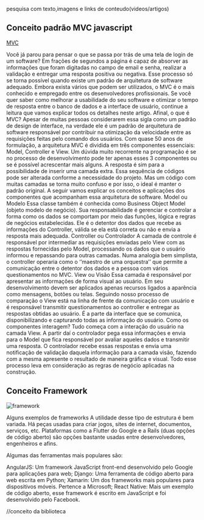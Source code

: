 pesquisa com texto,imagens e links de conteudo(videos/artigos)

## Conceito padrão MVC javascript
[MVC](https://blog.lewagon.com/pt-br/skills/o-que-e-padrao-mvc/)


Você já parou para pensar o que se passa por trás de uma tela de login de um software? Em frações de segundos a página é capaz de absorver as informações que foram digitadas no campo de email e senha, realizar a validação e entregar uma resposta positiva ou negativa. 
Esse processo só se torna possível quando existe um padrão de arquitetura de software adequado. Embora exista vários que podem ser utilizados, o MVC é o mais conhecido e empregado entre os desenvolvedores profissionais.
Se você quer saber como melhorar a usabilidade do seu software e otimizar o tempo de resposta entre o banco de dados e a interface de usuário, continue a leitura que vamos explicar todos os detalhes neste artigo. 
Afinal, o que é MVC?
Apesar de muitas pessoas considerarem essa sigla como um padrão de design de interface, na verdade ele é um padrão de arquitetura de software responsável por contribuir na otimização da velocidade entre as requisições feitas pelo comando dos usuários. 
Com quase 50 anos de formulação, a arquitetura MVC é dividida em três componentes essenciais: Model, Controller e View. 
Um dúvida muito recorrente na programação é se no processo de desenvolvimento pode ter apenas esses 3 componentes ou se é possível acrescentar mais alguns. A resposta é sim para a possibilidade de inserir uma camada extra. Essa sequência de códigos pode ser alterada conforme a necessidade do projeto. 
Mas um código com muitas camadas se torna muito confuso e por isso, o ideal é manter o padrão original. A seguir vamos explicar os conceitos e aplicações dos componentes que acompanham essa arquitetura de software.
Model ou Modelo 
Essa classe também é conhecida como Business Object Model (objeto modelo de negócio). Sua responsabilidade é gerenciar e controlar a forma como os dados se comportam por meio das funções, lógica e regras de negócios estabelecidas. 
Ele é o detentor dos dados que recebe as informações do Controller, válida se ela está correta ou não e envia a resposta mais adequada. 
Controller ou Controlador
A camada de controle é responsável por intermediar as requisições enviadas pelo View com as respostas fornecidas pelo Model, processando os dados que o usuário informou e repassando para outras camadas. 
Numa analogia bem simplista, o controller  operaria como o ‘’maestro de uma orquestra’’  que permite a comunicação entre o detentor dos dados e a pessoa com vários questionamentos no MVC. 
View ou Visão
Essa camada é responsável por apresentar as informações de forma visual ao usuário. Em seu desenvolvimento devem ser aplicados apenas recursos ligados a aparência como mensagens, botões ou telas. 
Seguindo nosso processo de comparação o View está na linha de frente da comunicação com usuário e é responsável transmitir questionamentos ao controller e entregar as respostas obtidas ao usuário. É a parte da interface que se comunica, disponibilizando e capturando todas as informação do usuário.
Como os componentes interagem?
Tudo começa com a interação do usuário na camada View. A partir daí o controlador pega essa informações e envia para o Model que fica responsável por avaliar aqueles dados e transmitir uma resposta. 
O controlador recebe essas respostas e envia uma notificação de validação daquela informação para a camada visão, fazendo com a mesma apresente o resultado de maneira gráfica e visual.
Todo esse processo leva em consideração as regras de negócio aplicadas na construção.



## Conceito Framework 

![framework](https://files.tecnoblog.net/wp-content/uploads/2021/11/o-que-e-framework-1-700x394.png)

Alguns exemplos de frameworks
A utilidade desse tipo de estrutura é bem variada. Há peças usadas para criar jogos, sites de internet, documentos, serviços, etc. Plataformas como a Flutter do Google e a Rails (duas opções de código aberto) são opções bastante usadas entre desenvolvedores, engenheiros e afins.

Algumas das ferramentas mais populares são:

AngularJS: Um framework JavaScript front-end desenvolvido pelo Google para aplicações para web;
Django: Uma ferramenta de código aberto para web escrita em Python;
Xamarin: Um dos frameworks mais populares para dispositivos móveis. Pertence a Microsoft;
React Native: Mais um exemplo de código aberto, esse framework é escrito em JavaScript e foi desenvolvido pelo Facebook.

//conceito da biblioteca


